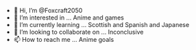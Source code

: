 - 👋 Hi, I’m @Foxcraft2050
- 👀 I’m interested in ... Anime and games
- 🌱 I’m currently learning ... Scottish and Spanish and Japanese
- 💞️ I’m looking to collaborate on ... Inconclusive
- 📫 How to reach me ... Anime goals

<!---
Foxcraft2050/Foxcraft2050 is a ✨ special ✨ repository because its `README.md` (this file) appears on your GitHub profile.
You can click the Preview link to take a look at your changes.
--->
